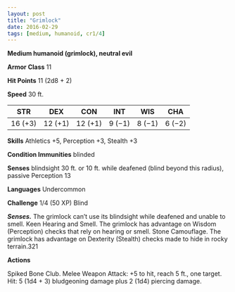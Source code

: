 ```yaml
---
layout: post
title: "Grimlock"
date: 2016-02-29
tags: [medium, humanoid, cr1/4]
---
```


**Medium humanoid (grimlock), neutral evil**

**Armor Class** 11

**Hit Points** 11 (2d8 + 2)

**Speed** 30 ft.

|   STR   |   DEX   |   CON   |   INT   |   WIS   |   CHA   |
|:-----:|:-----:|:-----:|:-----:|:-----:|:-----:|
| 16 (+3) | 12 (+1) | 12 (+1) | 9 (−1) | 8 (−1) | 6 (−2) |

**Skills** Athletics +5, Perception +3, Stealth +3 

**Condition Immunities** blinded 

**Senses** blindsight 30 ft. or 10 ft. while deafened (blind beyond this radius), passive Perception 13 

**Languages** Undercommon 

**Challenge** 1/4 (50 XP) Blind 

***Senses.*** The grimlock can’t use its blindsight while deafened and unable to smell. Keen Hearing and Smell. The grimlock has advantage on Wisdom (Perception) checks that rely on hearing or smell. Stone Camouflage. The grimlock has advantage on Dexterity (Stealth) checks made to hide in rocky terrain.321 

**Actions** 

Spiked Bone Club. Melee Weapon Attack: +5 to hit, reach 5 ft., one target. Hit: 5 (1d4 + 3) bludgeoning damage plus 2 (1d4) piercing damage.